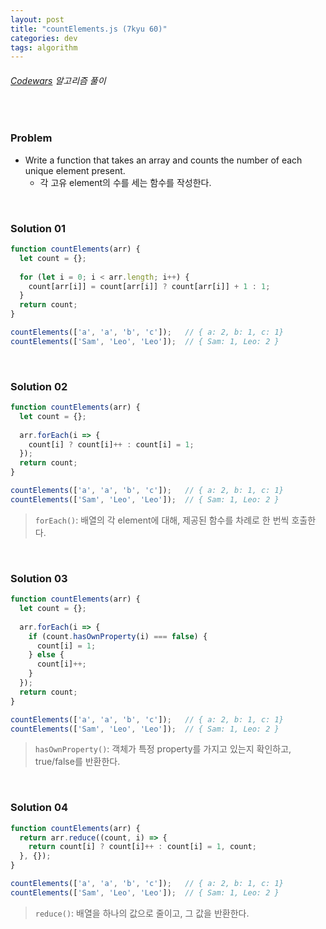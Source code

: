 ```yaml
---
layout: post
title: "countElements.js (7kyu 60)"
categories: dev
tags: algorithm
---
```


###### [Codewars](https://www.codewars.com) 알고리즘 풀이

<br>

### Problem

- Write a function that takes an array and counts the number of each unique element present.
  - 각 고유 element의 수를 세는 함수를 작성한다.

<br>

### Solution 01

```js
function countElements(arr) {
  let count = {};
  
  for (let i = 0; i < arr.length; i++) {
    count[arr[i]] = count[arr[i]] ? count[arr[i]] + 1 : 1;
  }
  return count;
}

countElements(['a', 'a', 'b', 'c']);   // { a: 2, b: 1, c: 1}
countElements(['Sam', 'Leo', 'Leo']);  // { Sam: 1, Leo: 2 }
```

<br>

### Solution 02

```js
function countElements(arr) {
  let count = {};
  
  arr.forEach(i => {
    count[i] ? count[i]++ : count[i] = 1;
  });
  return count;
}

countElements(['a', 'a', 'b', 'c']);   // { a: 2, b: 1, c: 1}
countElements(['Sam', 'Leo', 'Leo']);  // { Sam: 1, Leo: 2 }
```

> `forEach()`: 배열의 각 element에 대해, 제공된 함수를 차례로 한 번씩 호출한다.

<br>

### Solution 03

```js
function countElements(arr) {
  let count = {};
  
  arr.forEach(i => {
    if (count.hasOwnProperty(i) === false) {
      count[i] = 1;
    } else {
      count[i]++;
    }
  });
  return count;
}

countElements(['a', 'a', 'b', 'c']);   // { a: 2, b: 1, c: 1}
countElements(['Sam', 'Leo', 'Leo']);  // { Sam: 1, Leo: 2 }
```

> `hasOwnProperty()`: 객체가 특정 property를 가지고 있는지 확인하고, true/false를 반환한다.

<br>

### Solution 04

```js
function countElements(arr) {
  return arr.reduce((count, i) => {
    return count[i] ? count[i]++ : count[i] = 1, count;
  }, {});
}

countElements(['a', 'a', 'b', 'c']);   // { a: 2, b: 1, c: 1}
countElements(['Sam', 'Leo', 'Leo']);  // { Sam: 1, Leo: 2 }
```

> `reduce()`: 배열을 하나의 값으로 줄이고, 그 값을 반환한다.

<br>

<br>